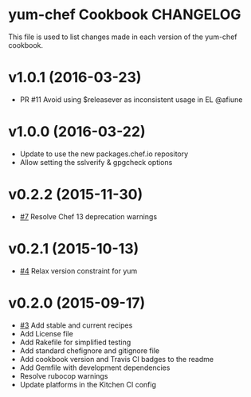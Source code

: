 # yum-chef Cookbook CHANGELOG

This file is used to list changes made in each version of the yum-chef cookbook.

# v1.0.1 (2016-03-23)

- PR #11 Avoid using $releasever as inconsistent usage in EL @afiune

# v1.0.0 (2016-03-22)

- Update to use the new packages.chef.io repository
- Allow setting the sslverify & gpgcheck options

# v0.2.2 (2015-11-30)

- [#7](https://github.com/chef-cookbooks/yum-chef/pull/7) Resolve Chef 13 deprecation warnings

# v0.2.1 (2015-10-13)

- [#4](https://github.com/chef-cookbooks/yum-chef/pull/4) Relax version constraint for yum

# v0.2.0 (2015-09-17)

- [#3](https://github.com/chef-cookbooks/yum-chef/pull/3) Add stable and current recipes
- Add License file
- Add Rakefile for simplified testing
- Add standard chefignore and gitignore file
- Add cookbook version and Travis CI badges to the readme
- Add Gemfile with development dependencies
- Resolve rubocop warnings
- Update platforms in the Kitchen CI config
